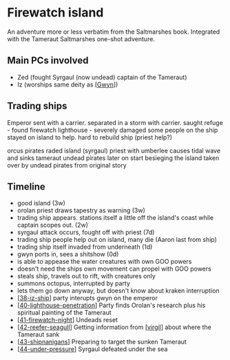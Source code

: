 # Firewatch island
An adventure more or less verbatim from the Saltmarshes book. Integrated with the Tameraut Saltmarshes one-shot adventure.

## Main PCs involved
- Zed (fought Syrgaul (now undead) captain of the Tameraut)
- Iz (worships same deity as [[Gwyn]])

## Trading ships
Emperor sent with a carrier. separated in a storm with carrier.
saught refuge - found firewatch lighthouse - severely damaged
some people on the ship stayed on island to help. hard to rebuild ship (priest help?)

orcus pirates raded island (syrgaul)
priest with umberlee causes tidal wave and sinks tameraut
undead pirates later on start besieging the island
taken over by undead pirates from original story

## Timeline
- good island (3w)
- orolan priest draws tapestry as warning (3w)
- trading ship appears. stations itself a little off the island's coast while captain scopes out. (2w)
- syrgaul attack occurs, fought off with priest (7d)
- trading ship people help out on island, many die (Aaron last from ship)
- trading ship itself invaded from underneath (1d)
- gwyn ports in, sees a shitshow (0d)
- is able to appease the water creatures with own GOO powers
- doesn't need the ships own movement can propel with GOO powers
- steals ship, travels out to rift, with creatures only
- summons octopus, interrupted by party
- lets them go down anyway, but doesn't know about kraken interruption
- [[38-iz-ship]] party interupts gwyn on the emperor
- [[40-lighthouse-penetration]] Party finds Orolan's research plus his spiritual painting of the Tameraut
- [[41-firewatch-night]] Undeads reset
- [[42-reefer-seagull]] Getting information from [[virgil]] about where the Tameraut sank
- [[43-shipnanigans]] Preparing to target the sunken Tameraut
- [[44-under-pressure]] Syrgaul defeated under the sea

[//begin]: # "Autogenerated link references for markdown compatibility"
[Gwyn]: ../npcs/gwyn "Gwyn"
[38-iz-ship]: ../recaps/38-iz-ship "38-iz-ship"
[40-lighthouse-penetration]: ../recaps/40-lighthouse-penetration "40-lighthouse-penetration"
[41-firewatch-night]: ../recaps/41-firewatch-night "41-firewatch-night"
[42-reefer-seagull]: ../recaps/42-reefer-seagull "42-reefer-seagull"
[virgil]: ../npcs/virgil "Virgil"
[43-shipnanigans]: ../recaps/43-shipnanigans "43-shipnanigans"
[44-under-pressure]: ../recaps/44-under-pressure "44-under-pressure"
[//end]: # "Autogenerated link references"